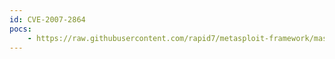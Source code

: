```yaml
---
id: CVE-2007-2864
pocs:
    - https://raw.githubusercontent.com/rapid7/metasploit-framework/master/modules/exploits/windows/fileformat/ca_cab.rb
---
```

